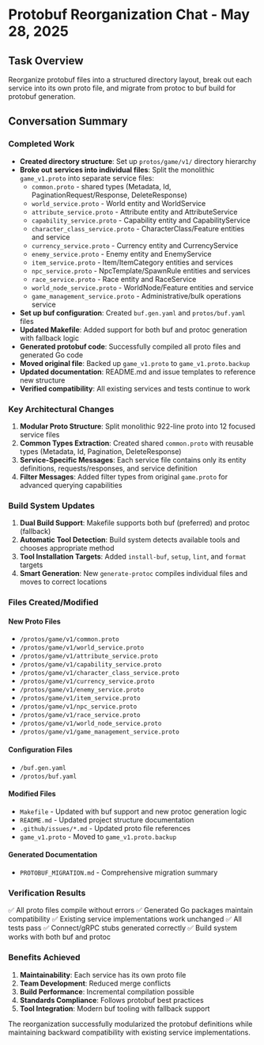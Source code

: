 # Protobuf Reorganization Chat - May 28, 2025

## Task Overview
Reorganize protobuf files into a structured directory layout, break out each service into its own proto file, and migrate from protoc to buf build for protobuf generation.

## Conversation Summary

### Completed Work
- **Created directory structure**: Set up `protos/game/v1/` directory hierarchy
- **Broke out services into individual files**: Split the monolithic `game_v1.proto` into separate service files:
  - `common.proto` - shared types (Metadata, Id, PaginationRequest/Response, DeleteResponse)
  - `world_service.proto` - World entity and WorldService
  - `attribute_service.proto` - Attribute entity and AttributeService  
  - `capability_service.proto` - Capability entity and CapabilityService
  - `character_class_service.proto` - CharacterClass/Feature entities and service
  - `currency_service.proto` - Currency entity and CurrencyService
  - `enemy_service.proto` - Enemy entity and EnemyService
  - `item_service.proto` - Item/ItemCategory entities and services
  - `npc_service.proto` - NpcTemplate/SpawnRule entities and services
  - `race_service.proto` - Race entity and RaceService
  - `world_node_service.proto` - WorldNode/Feature entities and service
  - `game_management_service.proto` - Administrative/bulk operations service
- **Set up buf configuration**: Created `buf.gen.yaml` and `protos/buf.yaml` files
- **Updated Makefile**: Added support for both buf and protoc generation with fallback logic
- **Generated protobuf code**: Successfully compiled all proto files and generated Go code
- **Moved original file**: Backed up `game_v1.proto` to `game_v1.proto.backup`
- **Updated documentation**: README.md and issue templates to reference new structure
- **Verified compatibility**: All existing services and tests continue to work

### Key Architectural Changes
1. **Modular Proto Structure**: Split monolithic 922-line proto into 12 focused service files
2. **Common Types Extraction**: Created shared `common.proto` with reusable types (Metadata, Id, Pagination, DeleteResponse)
3. **Service-Specific Messages**: Each service file contains only its entity definitions, requests/responses, and service definition
4. **Filter Messages**: Added filter types from original `game.proto` for advanced querying capabilities

### Build System Updates
1. **Dual Build Support**: Makefile supports both buf (preferred) and protoc (fallback)
2. **Automatic Tool Detection**: Build system detects available tools and chooses appropriate method
3. **Tool Installation Targets**: Added `install-buf`, `setup`, `lint`, and `format` targets
4. **Smart Generation**: New `generate-protoc` compiles individual files and moves to correct locations

### Files Created/Modified

#### New Proto Files
- `/protos/game/v1/common.proto`
- `/protos/game/v1/world_service.proto`
- `/protos/game/v1/attribute_service.proto`
- `/protos/game/v1/capability_service.proto`
- `/protos/game/v1/character_class_service.proto`
- `/protos/game/v1/currency_service.proto`
- `/protos/game/v1/enemy_service.proto`
- `/protos/game/v1/item_service.proto`
- `/protos/game/v1/npc_service.proto`
- `/protos/game/v1/race_service.proto`
- `/protos/game/v1/world_node_service.proto`
- `/protos/game/v1/game_management_service.proto`

#### Configuration Files
- `/buf.gen.yaml`
- `/protos/buf.yaml`

#### Modified Files
- `Makefile` - Updated with buf support and new protoc generation logic
- `README.md` - Updated project structure documentation
- `.github/issues/*.md` - Updated proto file references
- `game_v1.proto` - Moved to `game_v1.proto.backup`

#### Generated Documentation
- `PROTOBUF_MIGRATION.md` - Comprehensive migration summary

### Verification Results
✅ All proto files compile without errors
✅ Generated Go packages maintain compatibility
✅ Existing service implementations work unchanged
✅ All tests pass
✅ Connect/gRPC stubs generated correctly
✅ Build system works with both buf and protoc

### Benefits Achieved
1. **Maintainability**: Each service has its own proto file
2. **Team Development**: Reduced merge conflicts
3. **Build Performance**: Incremental compilation possible
4. **Standards Compliance**: Follows protobuf best practices
5. **Tool Integration**: Modern buf tooling with fallback support

The reorganization successfully modularized the protobuf definitions while maintaining backward compatibility with existing service implementations.
